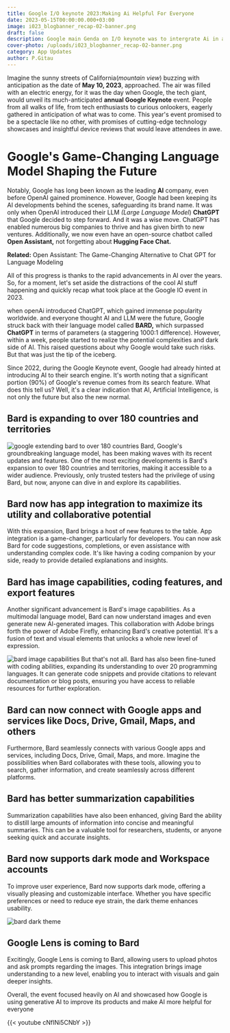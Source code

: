 ```yaml
---
title: Google I/O keynote 2023:Making Ai Helpful For Everyone
date: 2023-05-15T00:00:00.000+03:00
image: i023_blogbanner_recap-02-banner.png
draft: false
description: Google main Genda on I/O keynote was to intergrate Ai in almost their product
cover-photo: /uploads/i023_blogbanner_recap-02-banner.png
category: App Updates
author: P.Gitau
---
```

Imagine the sunny streets of California(_mountain view_) buzzing with anticipation as the date of **May 10, 2023**, approached. The air was filled with an electric energy, for it was the day when Google, the tech giant, would unveil its much-anticipated **annual Google Keynote** event. People from all walks of life, from tech enthusiasts to curious onlookers, eagerly gathered in anticipation of what was to come. This year's event promised to be a spectacle like no other, with promises of cutting-edge technology showcases and insightful device reviews that would leave attendees in awe.

# Google's Game-Changing Language Model Shaping the Future

Notably, Google has long been known as the leading **AI** company, even before OpenAI gained prominence. However, Google had been keeping its AI developments behind the scenes, safeguarding its brand name. It was only when OpenAI introduced their LLM _(Large Language Model_) **ChatGPT** that Google decided to step forward. And it was a wise move. ChatGPT has enabled numerous big companies to thrive and has given birth to new ventures. Additionally, we now even have an open-source chatbot called **Open Assistant,** not forgetting about **Hugging Face Chat.**

**Related:** Open Assistant: The Game-Changing Alternative to Chat GPT for Language Modeling

All of this progress is thanks to the rapid advancements in AI over the years. So, for a moment, let's set aside the distractions of the cool AI stuff happening and quickly recap what took place at the Google IO event in 2023.

when openAi introduced ChatGPT, which gained immense popularity worldwide. and everyone thought AI and LLM were the future, Google struck back with their language model called **BARD,** which surpassed **ChatGPT** in terms of parameters (a staggering 1000:1 difference). However, within a week, people started to realize the potential complexities and dark side of AI. This raised questions about why Google would take such risks. But that was just the tip of the iceberg.

Since 2022, during the Google Keynote event, Google had already hinted at introducing AI to their search engine. It's worth noting that a significant portion (90%) of Google's revenue comes from its search feature. What does this tell us? Well, it's a clear indication that AI, Artificial Intelligence, is not only the future but also the new normal.

## Bard is expanding to over 180 countries and territories

![google extending bard to over 180 countries](/uploads/image-139.png)
Bard, Google's groundbreaking language model, has been making waves with its recent updates and features. One of the most exciting developments is Bard's expansion to over 180 countries and territories, making it accessible to a wider audience. Previously, only trusted testers had the privilege of using Bard, but now, anyone can dive in and explore its capabilities.

## Bard now has app integration to maximize its utility and collaborative potential

With this expansion, Bard brings a host of new features to the table. App integration is a game-changer, particularly for developers. You can now ask Bard for code suggestions, completions, or even assistance with understanding complex code. It's like having a coding companion by your side, ready to provide detailed explanations and insights.





## Bard has image capabilities, coding features, and export features

Another significant advancement is Bard's image capabilities. As a multimodal language model, Bard can now understand images and even generate new AI-generated images. This collaboration with Adobe brings forth the power of Adobe Firefly, enhancing Bard's creative potential. It's a fusion of text and visual elements that unlocks a whole new level of expression.

![bard image capabilities](/uploads/image-36-1-1024x576.png)
But that's not all. Bard has also been fine-tuned with coding abilities, expanding its understanding to over 20 programming languages. It can generate code snippets and provide citations to relevant documentation or blog posts, ensuring you have access to reliable resources for further exploration.

## Bard can now connect with Google apps and services like Docs, Drive, Gmail, Maps, and others

Furthermore, Bard seamlessly connects with various Google apps and services, including Docs, Drive, Gmail, Maps, and more. Imagine the possibilities when Bard collaborates with these tools, allowing you to search, gather information, and create seamlessly across different platforms.

## Bard has better summarization capabilities

Summarization capabilities have also been enhanced, giving Bard the ability to distill large amounts of information into concise and meaningful summaries. This can be a valuable tool for researchers, students, or anyone seeking quick and accurate insights.

## Bard now supports dark mode and Workspace accounts

To improve user experience, Bard now supports dark mode, offering a visually pleasing and customizable interface. Whether you have specific preferences or need to reduce eye strain, the dark theme enhances usability.

![bard dark theme](/uploads/sssss.png)
## Google Lens is coming to Bard

Excitingly, Google Lens is coming to Bard, allowing users to upload photos and ask prompts regarding the images. This integration brings image understanding to a new level, enabling you to interact with visuals and gain deeper insights.

Overall, the event focused heavily on AI and showcased how Google is using generative AI to improve its products and make AI more helpful for everyone

{﻿{< youtube cNfINi5CNbY >}}
